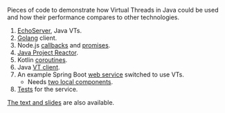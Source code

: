 Pieces of code to demonstrate how Virtual Threads in Java could be used
and how their performance compares to other technologies.

1. [EchoServer](jvm/src/main/java/org/example/EchoServer.java), Java VTs.
2. [Golang](golang/main.go) client.
3. Node.js [callbacks](nodejs/callbacks.ts) and [promises](nodejs/promises.ts).
4. [Java Project Reactor](jvm/src/main/java/org/example/Reactor.java).
5. Kotlin [coroutines](jvm/src/main/java/org/example/Koroutine.kt).
6. Java [VT client](jvm/src/main/java/org/example/VirtualThread.java).
7. An example Spring Boot [web service](service/src/main/java/org/example/spring/Configs.kt) switched to use VTs.
    - Needs [two local components](stack).
8. [Tests](itest/src/test/java/org/example/itest/TestAll.kt) for the service.

[The text and slides](presentation) are also available.
